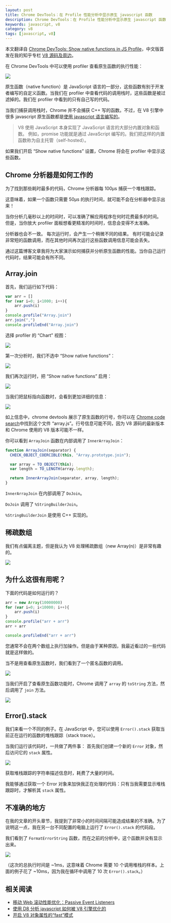 ```yaml
---
layout: post
title: Chrome DevTools：在 Profile 性能分析中显示原生 javascript 函数
description: Chrome DevTools：在 Profile 性能分析中显示原生 javascript 函数
keywords: javascript, v8
category: v8
tags: [javascript, v8]
---
```


本文翻译自 [Chrome DevTools: Show native functions in JS Profile](http://www.mattzeunert.com/2016/08/06/show-native-functions-in-js-profile.html)，中文版首发在我的知乎专栏 [V8 源码及周边](https://zhuanlan.zhihu.com/v8core)。

在 Chrome DevTools 中可以使用 profiler 查看原生函数的执行性能：

![](/assets/images/profiler-settings.png)

原生函数（native function）是 JavaScript 语言的一部分，这些函数有别于开发者编写的自定义函数。当我们在 profiler 中查看代码的调用栈时，这些函数是被过滤掉的。我们在 profiler 中看到的只有自己写的代码。

当我们捕获调用栈时，Chrome 并不会捕获 C++ 写的函数。不过，在 V8 引擎中很多 javascript 原生函数都是[使用 javascript 语言编写的](https://v8project.blogspot.co.uk/2016/02/v8-extras.html)。

> V8 使用 JavaScript 本身实现了 JavaScript 语言的大部分内置对象和函数。 例如，promise 功能就是通过 JavaScript 编写的。我们把这样的内置函数称为自主托管（self-hosted）。

如果我们开启 “Show native functions” 设置，Chrome 将会在 profiler 中显示这些函数。

## Chrome 分析器是如何工作的

为了找到那些耗时最多的代码，Chrome 分析器每 100μs 捕获一个堆栈跟踪。

这意味着，如果一个函数只需要 50μs 的执行时间，就可能不会在分析器中显示出来！

当你分析几毫秒以上的时间时，可以准确了解应用程序在何时花费最多的时间。 但是，当你放大 profiler 面板想看更精准的时间时，信息会变得不太准确。

分析器也会不一致。 每次运行时，会产生一个稍微不同的结果。 有时可能会记录非常短的函数调用，而在其他时间再次运行这些函数调用信息可能会丢失。

通过这篇博客文章我将为大家演示如何捕获并分析原生函数的性能。当你自己运行代码时，结果可能会有所不同。

## Array.join

首先，我们运行如下代码：

```javascript
var arr = []
for (var i=0; i<1000; i++){
    arr.push(i)
}
console.profile("Array.join")
arr.join(",")
console.profileEnd("Array.join")
```

选择 profiler 的 “Chart” 视图：

![](/assets/images/profiler-chart.png)

第一次分析时，我们不选中 “Show native functions”：

![](/assets/images/array-join-no-native.png)

我们再次运行时，把 “Show native functions” 启用：

![](/assets/images/array-join-native.png)

当我们把鼠标指向函数时，会看到更加详细的信息：

![](/assets/images/array-join-more-exact.png)

如上信息中，chrome devtools 展示了原生函数的行号，你可以在 [Chrome code search](https://cs.chromium.org/)中找到这个文件 “array.js”。行号信息可能不同，因为 V8 源码的最新版本和 Chrome 使用的 V8 版本可能不一样。

你可以看到 `ArrayJoin` 函数在内部调用了 `InnerArrayJoin`：

```javascript
function ArrayJoin(separator) {
  CHECK_OBJECT_COERCIBLE(this, "Array.prototype.join");

  var array = TO_OBJECT(this);
  var length = TO_LENGTH(array.length);

  return InnerArrayJoin(separator, array, length);
}
```

`InnerArrayJoin` 在内部调用了 `DoJoin`。

`DoJoin` 调用了 `%StringBuilderJoin`。

`%StringBuilderJoin` 是使用 C++ 实现的。

## 稀疏数组

我们有点偏离主题，但是我认为 V8 处理稀疏数组（new Array(n)）是非常有趣的。

![](/assets/images/join-sparse-arrays-profiled.png)

## 为什么这很有用呢？

下面的代码是如何运行的？

```javascript
arr = new Array(10000000)
for (var i=0; i<10000; i++){
    arr.push(i)
}
console.profile("arr + arr")
arr + arr

console.profileEnd("arr + arr")
```

您通常不会在两个数组上执行加操作。但是由于某种原因，我最近看过的一些代码就是这样做的。

当不是用查看原生函数时，我们看到了一个匿名函数的调用。

![](/assets/images/array-add.png)

当我们开启了查看原生函数功能时，Chrome 调用了 `array` 的 `toString` 方法，然后调用了 `join` 方法。

![](/assets/images/array-add-native.png)

## Error().stack

我们来看一个不同的例子。在 JavaScript 中，您可以使用 `Error().stack` 获取当前正在运行的函数的堆栈跟踪（stack trace）。

当我们运行该代码时，一共做了两件事： 首先我们创建一个新的 `Error` 对象，然后访问它的 `stack` 属性。

![](/assets/images/new-error-stack.png)

获取堆栈跟踪的字符串描述信息时，耗费了大量的时间。

我能够通过获取一个 Error 对象来加快我正在处理的代码：只有当我需要显示堆栈跟踪时，才解析其 `stack` 属性。

## 不准确的地方

在我的文章的开头章节，我提到了非常小的时间间隔可能造成结果的不准确。为了说明这一点，我在另一台不同配置的电脑上运行了 `Error().stack` 的代码段。

我们看到了 `FormatErrorString` 函数，而在之前的分析中，这个函数并没有显示出来。

![](/assets/images/new-error-stack-2.png)

（这次的总执行时间是 ~1ms，这意味着 Chrome 需要 10 个调用堆栈的样本。上面的例子花了 ~10ms，因为我在循环中调用了 10 次 `Error().stack`。）

## 相关阅读

- [移动 Web 滚动性能优化：Passive Event Listeners](https://justjavac.com/javascript/2017/02/20/web-scrolling-performance-optimization-passive-event-listeners.html)
- [使用 D8 分析 javascript 如何被 V8 引擎优化的](https://zhuanlan.zhihu.com/p/25122691)
- [开启 V8 对象属性的“fast”模式](https://zhuanlan.zhihu.com/p/25069272)
